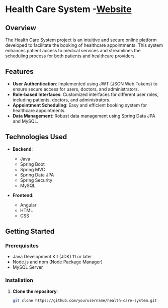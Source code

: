 # Health Care System -[Website](https://healthcare-jbgn.onrender.com/)


## Overview
The Health Care System project is an intuitive and secure online platform developed to facilitate the booking of healthcare appointments. This system enhances patient access to medical services and streamlines the scheduling process for both patients and healthcare providers.

## Features
- **User Authentication**: Implemented using JWT (JSON Web Tokens) to ensure secure access for users, doctors, and administrators.
- **Role-based Interfaces**: Customized interfaces for different user roles, including patients, doctors, and administrators.
- **Appointment Scheduling**: Easy and efficient booking system for healthcare appointments.
- **Data Management**: Robust data management using Spring Data JPA and MySQL.

## Technologies Used
- **Backend**:
  - Java
  - Spring Boot
  - Spring MVC
  - Spring Data JPA
  - Spring Security
  - MySQL

- **Frontend**:
  - Angular
  - HTML
  - CSS

## Getting Started

### Prerequisites
- Java Development Kit (JDK) 11 or later
- Node.js and npm (Node Package Manager)
- MySQL Server

### Installation

1. **Clone the repository**:
   ```bash
   git clone https://github.com/yourusername/health-care-system.git
